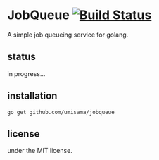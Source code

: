 # JobQueue [![Build Status](https://travis-ci.org/umisama/jobqueue.svg?branch=master)](https://travis-ci.org/umisama/jobqueue)
A simple job queueing service for golang.

## status
in progress...

## installation

```
go get github.com/umisama/jobqueue
```

## license
under the MIT license.
